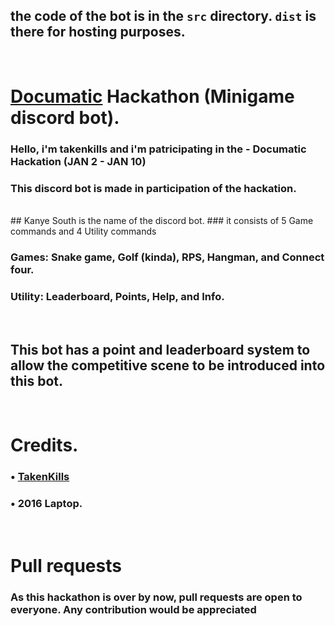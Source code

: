 ## the code of the bot is in the `src` directory. `dist` is there for hosting purposes.

<br>

# [Documatic](https://www.documatic.com/) Hackathon (Minigame discord bot).

### Hello, i'm takenkills and i'm patricipating in the - Documatic Hackation (JAN 2 - JAN 10)
### This discord bot is made in participation of the hackation.

<br>
## Kanye South is the name of the discord bot.
### it consists of 5 Game commands and 4 Utility commands

<br>

### Games: Snake game, Golf (kinda), RPS, Hangman, and Connect four.
### Utility: Leaderboard, Points, Help, and Info.

<br>

## This bot has a point and leaderboard system to allow the competitive scene to be introduced into this bot.

<br>

# Credits.
### • [TakenKills](https://github.com/TakenKills/)
### • 2016 Laptop.

<br>

# Pull requests
### As this hackathon is over by now, pull requests are open to everyone. Any contribution would be appreciated
